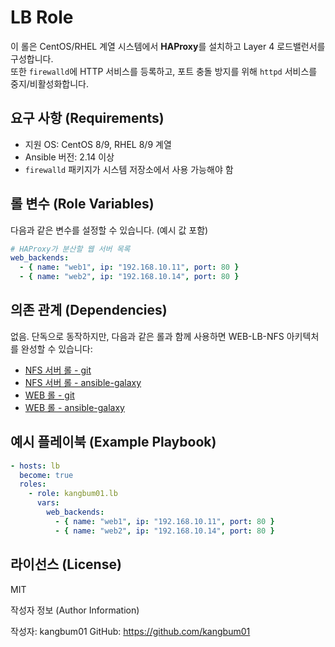 LB Role
=========

이 롤은 CentOS/RHEL 계열 시스템에서 **HAProxy**를 설치하고 Layer 4 로드밸런서를 구성합니다.  
또한 `firewalld`에 HTTP 서비스를 등록하고, 포트 충돌 방지를 위해 `httpd` 서비스를 중지/비활성화합니다.

요구 사항 (Requirements)
------------------------

- 지원 OS: CentOS 8/9, RHEL 8/9 계열
- Ansible 버전: 2.14 이상
- `firewalld` 패키지가 시스템 저장소에서 사용 가능해야 함

롤 변수 (Role Variables)
------------------------

다음과 같은 변수를 설정할 수 있습니다. (예시 값 포함)

```yaml
# HAProxy가 분산할 웹 서버 목록
web_backends:
  - { name: "web1", ip: "192.168.10.11", port: 80 }
  - { name: "web2", ip: "192.168.10.14", port: 80 }
```

의존 관계 (Dependencies)
------------------------
없음.
단독으로 동작하지만, 다음과 같은 롤과 함께 사용하면 WEB-LB-NFS 아키텍처를 완성할 수 있습니다:

- [NFS 서버 롤 - git](https://github.com/kangbum01/ansible-role-nfs)
- [NFS 서버 롤 - ansible-galaxy](https://galaxy.ansible.com/ui/standalone/roles/kangbum01/nfs/)
- [WEB 롤 - git](https://github.com/kangbum01/ansible-role-web)
- [WEB 롤 - ansible-galaxy](https://galaxy.ansible.com/ui/standalone/roles/kangbum01/web/)

예시 플레이북 (Example Playbook)
------------------------
```yaml
- hosts: lb
  become: true
  roles:
    - role: kangbum01.lb
      vars:
        web_backends:
          - { name: "web1", ip: "192.168.10.11", port: 80 }
          - { name: "web2", ip: "192.168.10.14", port: 80 }
```

라이선스 (License)
------------------------
MIT

작성자 정보 (Author Information)

작성자: kangbum01
GitHub: https://github.com/kangbum01
